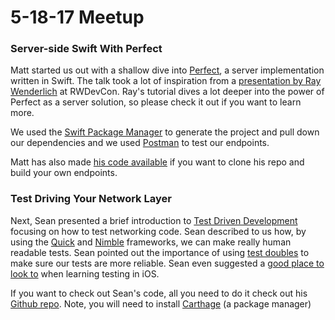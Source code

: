 # 5-18-17 Meetup

### Server-side Swift With Perfect
Matt started us out with a shallow dive into [Perfect](http://perfect.org/), a server implementation written in Swift. The talk took a lot of inspiration from a [presentation by Ray Wenderlich](https://videos.raywenderlich.com/courses/81-rwdevcon-2017-vault-tutorials/lessons/15) at RWDevCon. Ray's tutorial dives a lot deeper into the power of Perfect as a server solution, so please check it out if you want to learn more. 

We used the [Swift Package Manager](https://github.com/apple/swift-package-manager) to generate the project and pull down our dependencies and we used [Postman](https://www.getpostman.com/) to test our endpoints.

Matt has also made [his code available](https://github.com/chordsNcode/PerfectServerDemo/blob/master/webroot/perfect.png) if you want to clone his repo and build your own endpoints.

### Test Driving Your Network Layer
Next, Sean presented a brief introduction to [Test Driven Development](http://agiledata.org/essays/tdd.html) focusing on how to test networking code. Sean described to us how, by using the [Quick](https://github.com/Quick/Quick) and [Nimble](https://github.com/Quick/Nimble) frameworks, we can make really human readable tests. Sean pointed out the importance of using [test doubles](https://marcosantadev.com/test-doubles-swift/) to make sure our tests are more reliable. Sean even suggested a [good place to look to](http://masilotti.com/) when learning testing in iOS.

If you want to check out Sean's code, all you need to do it check out his [Github repo](https://github.com/SeanROlszewski/Testing-Your-Network-Layer-with-Swift). Note, you will need to install [Carthage](https://github.com/Carthage/Carthage) (a package manager)
